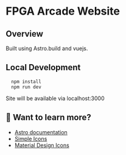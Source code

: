 # FPGA Arcade Website

## Overview

Built using Astro.build and vuejs.

## Local Development

```
  npm install
  npm run dev
```

Site will be available via localhost:3000

## 👀 Want to learn more?

- [Astro documentation](https://docs.astro.build)
- [Simple Icons](https://vue3-simple-icons.wyatt-herkamp.dev/)
- [Material Design Icons](https://pictogrammers.com/library/mdi/)
